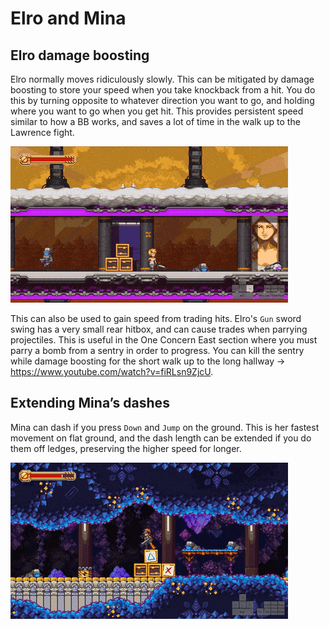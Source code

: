 # Elro and Mina

## Elro damage boosting

Elro normally moves ridiculously slowly. This can be mitigated by damage boosting to store your speed when you take knockback from a hit. You do this by turning opposite to whatever direction you want to go, and holding where you want to go when you get hit. This provides persistent speed similar to how a BB works, and saves a lot of time in the walk up to the Lawrence fight.

![](Media/elrodboost.gif)

This can also be used to gain speed from trading hits. Elro's `Gun` sword swing has a very small rear hitbox, and can cause trades when parrying projectiles. This is useful in the One Concern East section where you must parry a bomb from a sentry in order to progress. You can kill the sentry while damage boosting for the short walk up to the long hallway → https://www.youtube.com/watch?v=fiRLsn9ZjcU.

## Extending Mina’s dashes

Mina can dash if you press `Down` and `Jump` on the ground. This is her fastest movement on flat ground, and the dash length can be extended if you do them off ledges, preserving the higher speed for longer.

![](Media/minadash.gif)

